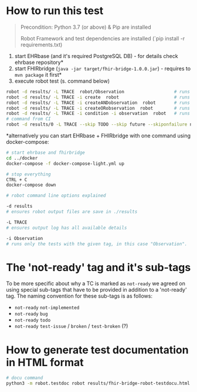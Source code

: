 # How to run this test

> Precondition: Python 3.7 (or above) & Pip are installed
> 
> Robot Framework and test dependencies are installed (`pip install -r requirements.txt)

1. start EHRbase (and it's required PostgreSQL DB) - for details check ehrbase repository*
2. start FHIRbridge (`java -jar target/fhir-bridge-1.0.0.jar`) - requires to `mvn package` it first*
3. execute robot test (s. command below)

```bash
robot -d results/ -L TRACE  robot/Observation                   # runs all tests under Observation
robot -d results/ -L TRACE -i create  robot                     # runs all tests with the tag "create"
robot -d results/ -L TRACE -i createANDobservation  robot       # runs all tests which have the tag create and observation (test needs both tags)
robot -d results/ -L TRACE -i createORobservation  robot        # runs all tests which have the tag create or observation (test needs at least one of the tag)
robot -d results/ -L TRACE -i condition -i observation  robot   # runs all tests with tag condition and all tests with tag observation (same as OR)
# command from CI
robot -d results/0 -L TRACE --skip TODO --skip future --skiponfailure not-ready robot
```

*alternatively you can start EHRbase + FHIRbridge with one command using docker-compose:
```bash
# start ehrbase and fhirbridge
cd ../docker
docker-compose -f docker-compose-light.yml up

# stop everything
CTRL + C
docker-compose down
```


```bash
# robot command line options explained

-d results
# ensures robot output files are save in ./results

-L TRACE
# ensures output log has all available details

-i Observation
# runs only the tests with the given tag, in this case "Observation".
```


# The 'not-ready' tag and it's sub-tags
To be more specific about why a TC is marked as `not-ready` we agreed on using special sub-tags that have to be provided in addition to a 'not-ready' tag. The naming convention for these sub-tags is as follows:
- `not-ready`    `not-implemented`
- `not-ready`    `bug`
- `not-ready`    `todo`
- `not-ready`    `test-issue` / `broken` / `test-broken` (?) 


# How to generate test documentation in HTML format
```bash
# docu command
python3 -m robot.testdoc robot results/fhir-bridge-robot-testdocu.html
```
